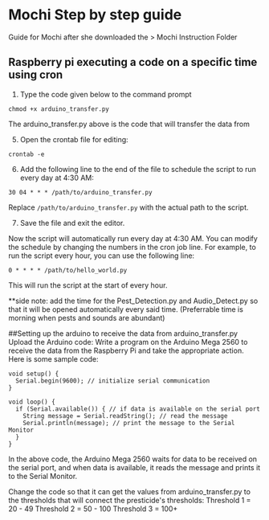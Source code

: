 # Mochi Step by step guide 
Guide for Mochi after she downloaded the > Mochi Instruction Folder

## Raspberry pi executing a code on a specific time using cron

1. Type the code given below to the command prompt

```
chmod +x arduino_transfer.py
```

The arduino_transfer.py above is the code that will transfer the data from

5. Open the crontab file for editing:

```
crontab -e
```

6. Add the following line to the end of the file to schedule the script to run every day at 4:30 AM:

```
30 04 * * * /path/to/arduino_transfer.py
```

Replace `/path/to/arduino_transfer.py` with the actual path to the script.

7. Save the file and exit the editor.

Now the script will automatically run every day at 4:30 AM. You can modify the schedule by changing the numbers in the cron job line. For example, to run the script every hour, you can use the following line:

```
0 * * * * /path/to/hello_world.py
```

This will run the script at the start of every hour.

**side note: add the time for the Pest_Detection.py and Audio_Detect.py so that it will be opened automatically every said time. (Preferrable time is morning when pests and sounds are abundant)

##Setting up the arduino to receive the data from arduino_transfer.py
Upload the Arduino code: Write a program on the Arduino Mega 2560 to receive the data from the Raspberry Pi and take the appropriate action. Here is some sample code:

   ```
   void setup() {
     Serial.begin(9600); // initialize serial communication
   }

   void loop() {
     if (Serial.available()) { // if data is available on the serial port
       String message = Serial.readString(); // read the message
       Serial.println(message); // print the message to the Serial Monitor
     }
   }
   ```

   In the above code, the Arduino Mega 2560 waits for data to be received on the serial port, and when data is available, it reads the message and prints it to the Serial Monitor.
   
  Change the code so that it can get the values from arduino_transfer.py to the thresholds that will connect the presticide's thresholds:
Threshold 1 = 20 - 49
Threshold 2 = 50 - 100
Threshold 3 = 100+
